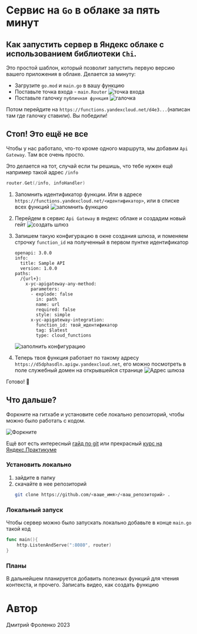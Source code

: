 # Сервис на `Go` в облаке за пять минут

Как запустить сервер в Яндекс облаке с использованием библиотеки `Chi`.
----

Это простой шаблон, который позволит запустить первую версию вашего приложения в облаке. Делается за минуту:
+ Загрузите `go.mod` и `main.go` в вашу функцию
+ Поставьте точка входа - `main.Router`
    ![точка входа](./assets/code.png "Вот сюда")
+ Поставьте галочку `публичная функция`
    ![галочка](./assets/public.png "Вот сюда")


Потом перейдите на `https://functions.yandexcloud.net/d4e3...`(написан там где галочку ставили). Вы победили!

## Стоп! Это ещё не все

Чтобы у нас работало, что-то кроме одного маршрута, мы добавим `Api Gateway`. Там все очень просто. 

Это делается на тот, случай если ты решишь, что тебе нужен ещё например такой адрес `/info`

```go
router.Get(/info, infoHandler)
```

1. Запомнить идентификатор функции. Или в адресе `https://functions.yandexcloud.net/<идентификатор>`, или в списке всех функций
    ![запомнить функцию](./assets/func-id.png "Где находится идетификатор")
1. Перейдем в сервис `Api Gateway` в яндекс облаке и создадим новый гейт
    ![создать шлюз](./assets/gateway-create.png "Где находится кнопка")
2. Запишем такую конфигурацию в окне создания шлюза, и поменяем строчку `function_id` на полученный в первом пунтке идентификатор

    ```openapi
    openapi: 3.0.0
    info:
      title: Sample API
      version: 1.0.0
    paths:
      /{url+}:
        x-yc-apigateway-any-method:
          parameters:
          - explode: false
            in: path
            name: url
            required: false
            style: simple
          x-yc-apigateway-integration:
            function_id: твой_идентификатор
            tag: $latest
            type: cloud_functions
    ```

    ![заполнить конфигурацию](./assets/gateway-config.png "Куда писать")
4. Теперь твоя функция работает по такому адресу `https://d5dphasdln.apigw.yandexcloud.net`, его можно посмотреть в поле служебный домен на открывшейся странице
    ![Адрес шлюза](./assets/gateway-url.png)

Готово! 🙌

## Что дальше?

Форкните на гитхабе и установите себе локально репозиторий, чтобы можно было работать с кодом. 

![Форкните](https://docs.github.com/assets/cb-79331/mw-1440/images/help/repository/fork_button.webp)

Ещё вот есть интересный [гайд по git](https://habr.com/ru/articles/541258/) или прекрасный [курс на Яндекс.Практикуме](https://practicum.yandex.ru/git-basics/)

### Установить локально

1. зайдите в папку
2. скачайте в нее репозиторий
    ```bash
    git clone https://github.com/<ваше_имя>/<ваш_репозиторий> .
    ```

### Локальный запуск

Чтобы сервер можно было запускать локально добавьте в конце `main.go` такой код

```go
func main(){
    http.ListenAndServe(":8080", router)
}
```

### Планы

В дальнейшем планируется добавить полезных функций для чтения контекста, и прочего.
Записать видео, как создать функцию

# Автор

Дмитрий Фроленко 2023

